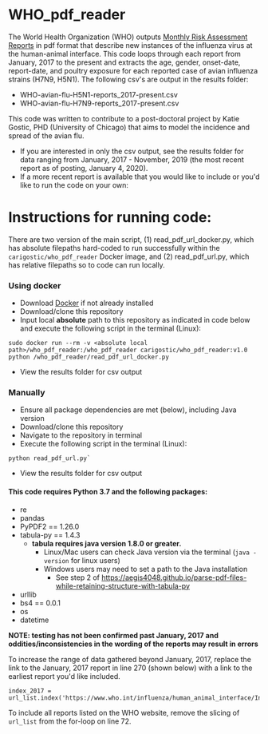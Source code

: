 # WHO_pdf_reader


The World Health Organization (WHO) outputs [Monthly Risk Assessment Reports](https://www.who.int/influenza/human_animal_interface/HAI_Risk_Assessment/en/) in pdf format that describe new instances of the influenza virus at the human-animal interface. This code loops through each report from January, 2017 to the present and extracts the age, gender, onset-date, report-date, and poultry exposure for each reported case of avian influenza strains (H7N9, H5N1). The following csv's are output in the results folder:

- WHO-avian-flu-H5N1-reports_2017-present.csv
- WHO-avian-flu-H7N9-reports_2017-present.csv

This code was written to contribute to a post-doctoral project by Katie Gostic, PHD (University of Chicago) that aims to model the incidence and spread of the avian flu.

- If you are interested in only the csv output, see the results folder for data ranging from January, 2017 - November, 2019 (the most recent report as of posting, January 4, 2020).
- If a more recent report is available that you would like to include or you'd like to run the code on your own:

# Instructions for running code:

There are two version of the main script, (1) read_pdf_url_docker.py, which has absolute filepaths hard-coded to run successfully within the `carigostic/who_pdf_reader` Docker image, and (2) read_pdf_url.py, which has relative filepaths so to code can run locally.

### Using docker

- Download [Docker](https://www.docker.com/products/docker-desktop) if not already installed
- Download/clone this repository
- Input local **absolute** path to this repository as indicated in code below and execute the following script in the terminal (Linux):

```
sudo docker run --rm -v <absolute local path>/who_pdf_reader:/who_pdf_reader carigostic/who_pdf_reader:v1.0 python /who_pdf_reader/read_pdf_url_docker.py 
```

- View the results folder for csv output

### Manually

- Ensure all package dependencies are met (below), including Java version
- Download/clone this repository
- Navigate to the repository in terminal
- Execute the following script in the terminal (Linux):

```
python read_pdf_url.py` 
```

- View the results folder for csv output

#### This code requires Python 3.7 and the following packages:
- re
- pandas
- PyPDF2 == 1.26.0
- tabula-py == 1.4.3
  - **tabula requires java version 1.8.0 or greater.**
    - Linux/Mac users can check Java version via the terminal (`java -version` for linux users)
    - Windows users may need to set a path to the Java installation
      - See step 2 of https://aegis4048.github.io/parse-pdf-files-while-retaining-structure-with-tabula-py
- urllib
- bs4 == 0.0.1
- os
- datetime


**NOTE: testing has not been confirmed past January, 2017 and oddities/inconsistencies in the wording of the reports may result in errors**

To increase the range of data gathered beyond January, 2017, replace the link to the January, 2017 report in line 270 (shown below) with a link to the earliest report you'd like included. 
```
index_2017 = url_list.index('https://www.who.int/influenza/human_animal_interface/Influenza_Summary_IRA_HA_interface_01_16_2017_FINAL.pdf')+1
```
To include all reports listed on the WHO website, remove the slicing of `url_list` from the for-loop on line 72.



